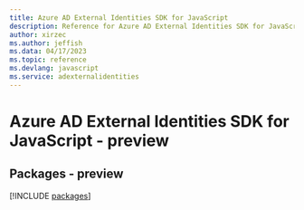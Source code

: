 ```yaml
---
title: Azure AD External Identities SDK for JavaScript
description: Reference for Azure AD External Identities SDK for JavaScript
author: xirzec
ms.author: jeffish
ms.data: 04/17/2023
ms.topic: reference
ms.devlang: javascript
ms.service: adexternalidentities
---
```

# Azure AD External Identities SDK for JavaScript - preview
## Packages - preview
[!INCLUDE [packages](ad-external-identities-index.md)]